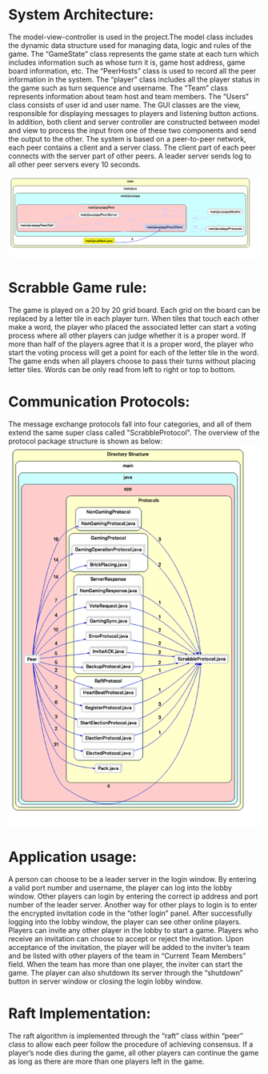 # System Architecture: 
The model-view-controller is used in the project.The model class includes the dynamic data structure used for managing data, logic and rules of the game. 
The “GameState” class represents the game state at each turn which includes information such as whose turn it is, game host address, game board information, etc. The “PeerHosts” class is used to record all the peer information in the system. The “player” class includes all the player status in the game such as turn sequence and username. The “Team” class represents information about team host and team members. The “Users” class consists of user id and user name. 
The GUI classes are the view, responsible for displaying messages to players and listening button actions. In addition, both client and server controller are constructed between model and view to process the input from one of these two components and send the output to the other.
The system is based on a peer-to-peer network, each peer contains a client and a server class. The client part of each peer connects with the server part of other peers. A leader server sends log to all other peer servers every 10 seconds.

![<center>System Architecture<center\>](ArchButterfly-Dependency-Peer.png)


# Scrabble Game rule:
The game is played on a 20 by 20 grid board. 
Each grid on the board can be replaced by a letter tile in each player turn. 
When tiles that touch each other make a word, the player who placed the associated letter can start a voting process where all other players can judge whether it is a proper word. 
If more than half of the players agree that it is a proper word, the player who start the voting process will get a point for each of the letter tile in the word. 
The game ends when all players choose to pass their turns without placing letter tiles. 
Words can be only read from left to right or top to bottom. 

# Communication Protocols:
The message exchange protocols fall into four categories, and all of them extend the same super class called "ScrabbleProtocol". The overview of the protocol package structure is shown as below:
![<center>Communication Protocols<center\>](ClusterCallButterfly-Protocols.png)

# Application usage:
A person can choose to be a leader server in the login window. By entering a valid port number and username, the player can log into the lobby window. Other players can login by entering the correct ip address and port number of the leader server. Another way for other plays to login is to enter the encrypted invitation code in the “other login” panel. After successfully logging into the lobby window, the player can see other online players. Players can invite any other player in the lobby to start a game. Players who receive an invitation can choose to accept or reject the invitation. Upon acceptance of the invitation, the player will be added to the inviter’s team and be listed with other players of the team in “Current Team Members” field. When the team has more than one player, the inviter can start the game. 
The player can also shutdown its server through the “shutdown” button in server window or closing the login lobby window. 

# Raft Implementation:
The raft algorithm is implemented through the “raft” class within “peer” class to allow each peer follow the procedure of achieving consensus.
If a player’s node dies during the game, all other players can continue the game as long as there are more than one players left in the game. 
